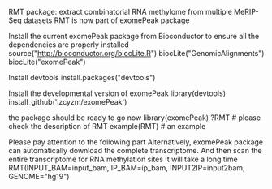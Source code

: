 
RMT package: extract combinatorial RNA methylome from multiple MeRIP-Seq datasets
RMT is now part of exomePeak package

Install the current exomePeak package from Bioconductor 
to ensure all the dependencies are properly installed
source("http://bioconductor.org/biocLite.R")
biocLite("GenomicAlignments")
biocLite("exomePeak")

Install devtools
install.packages("devtools")

Install the developmental version of exomePeak
library(devtools)
install_github('lzcyzm/exomePeak')

the package should be ready to go now
library(exomePeak)
?RMT # please check the description of RMT 
example(RMT) # an example

Please pay attention to the following part
Alternatively, exomePeak package can automatically download the complete transcriptome.
And then scan the entire transcriptome for RNA methylation sites
It will take a long time
RMT(INPUT_BAM=input_bam, IP_BAM=ip_bam, INPUT2IP=input2bam, GENOME="hg19")
